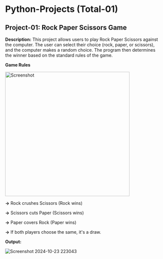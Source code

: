 # Python-Projects (Total-01)

## Project-01: Rock Paper Scissors Game 

**Description:**
This project allows users to play Rock Paper Scissors against the computer. The user can select their choice (rock, paper, or scissors), and the computer makes a random choice. The program then determines the winner based on the standard rules of the game.

**Game Rules**

<img src="https://github.com/user-attachments/assets/873e3f73-6458-45af-88e8-815ea0d690fb" alt="Screenshot" width="400" />


**->** Rock crushes Scissors (Rock wins)

**->** Scissors cuts Paper (Scissors wins)

**->** Paper covers Rock (Paper wins)

**->** If both players choose the same, it's a draw.

**Output:**

![Screenshot 2024-10-23 223043](https://github.com/user-attachments/assets/c802c0c9-344f-4495-868c-604f50bc324f)
